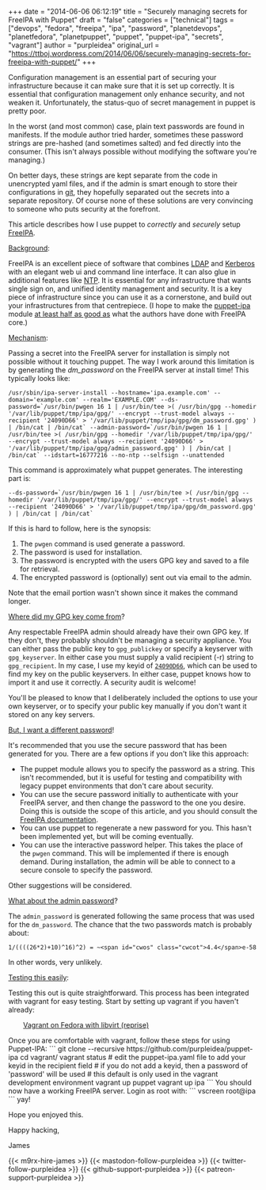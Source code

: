+++
date = "2014-06-06 06:12:19"
title = "Securely managing secrets for FreeIPA with Puppet"
draft = "false"
categories = ["technical"]
tags = ["devops", "fedora", "freeipa", "ipa", "password", "planetdevops", "planetfedora", "planetpuppet", "puppet", "puppet-ipa", "secrets", "vagrant"]
author = "purpleidea"
original_url = "https://ttboj.wordpress.com/2014/06/06/securely-managing-secrets-for-freeipa-with-puppet/"
+++

Configuration management is an essential part of securing your infrastructure because it can make sure that it is set up correctly. It is essential that configuration management only enhance security, and not weaken it. Unfortunately, the status-quo of secret management in puppet is pretty poor.

In the worst (and most common) case, plain text passwords are found in manifests. If the module author tried harder, sometimes these password strings are pre-hashed (and sometimes salted) and fed directly into the consumer. (This isn't always possible without modifying the software you're managing.)

On better days, these strings are kept separate from the code in unencrypted yaml files, and if the admin is smart enough to store their configurations in <a href="https://en.wikipedia.org/wiki/Git_%28software%29">git</a>, they hopefully separated out the secrets into a separate repository. Of course none of these solutions are very convincing to someone who puts security at the forefront.

This article describes how I use puppet to <em>correctly</em> and <em>securely</em> setup <a href="http://www.freeipa.org/">FreeIPA</a>.

<span style="text-decoration:underline;">Background</span>:

FreeIPA is an excellent piece of software that combines <a href="http://directory.fedoraproject.org/">LDAP</a> and <a href="http://web.mit.edu/kerberos/">Kerberos</a> with an elegant web ui and command line interface. It can also glue in additional features like <a href="https://en.wikipedia.org/wiki/Network_Time_Protocol">NTP</a>. It is essential for any infrastructure that wants single sign on, and unified identity management and security. It is a key piece of infrastructure since you can use it as a cornerstone, and build out your infrastructures from that centrepiece. (I hope to make the <a href="https://github.com/purpleidea/puppet-ipa">puppet-ipa</a> module <a href="http://jordancards.com/blog/why-did-michael-jordan-choose-the-number-23/">at least half as good as</a> what the authors have done with FreeIPA core.)

<span style="text-decoration:underline;">Mechanism</span>:

Passing a secret into the FreeIPA server for installation is simply not possible without it touching puppet. The way I work around this limitation is by generating the <em>dm_password</em> on the FreeIPA server at install time! This typically looks like:
```
/usr/sbin/ipa-server-install --hostname='ipa.example.com' --domain='example.com' --realm='EXAMPLE.COM' --ds-password=`/usr/bin/pwgen 16 1 | /usr/bin/tee >( /usr/bin/gpg --homedir '/var/lib/puppet/tmp/ipa/gpg/' --encrypt --trust-model always --recipient '24090D66' > '/var/lib/puppet/tmp/ipa/gpg/dm_password.gpg' ) | /bin/cat | /bin/cat` --admin-password=`/usr/bin/pwgen 16 1 | /usr/bin/tee >( /usr/bin/gpg --homedir '/var/lib/puppet/tmp/ipa/gpg/' --encrypt --trust-model always --recipient '24090D66' > '/var/lib/puppet/tmp/ipa/gpg/admin_password.gpg' ) | /bin/cat | /bin/cat` --idstart=16777216 --no-ntp --selfsign --unattended
```
This command is approximately what puppet generates. The interesting part is:
```
--ds-password=`/usr/bin/pwgen 16 1 | /usr/bin/tee >( /usr/bin/gpg --homedir '/var/lib/puppet/tmp/ipa/gpg/' --encrypt --trust-model always --recipient '24090D66' > '/var/lib/puppet/tmp/ipa/gpg/dm_password.gpg' ) | /bin/cat | /bin/cat`
```
If this is hard to follow, here is the synopsis:
<ol>
	<li>The <code>pwgen</code> command is used generate a password.</li>
	<li>The password is used for installation.</li>
	<li>The password is encrypted with the users GPG key and saved to a file for retrieval.</li>
	<li>The encrypted password is (optionally) sent out via email to the admin.</li>
</ol>
Note that the email portion wasn't shown since it makes the command longer.

<span style="text-decoration:underline;">Where did my GPG key come from</span>?

Any respectable FreeIPA admin should already have their own GPG key. If they don't, they probably shouldn't be managing a security appliance. You can either pass the public key to <code>gpg_publickey</code> or specify a keyserver with <code>gpg_keyserver</code>. In either case you must supply a valid recipient (-r) string to <code>gpg_recipient</code>. In my case, I use my keyid of <a href="http://keys.gnupg.net/pks/lookup?op=get&search=0xA0E8F3C024090D66"><code>24090D66</code></a>, which can be used to find my key on the public keyservers. In either case, puppet knows how to import it and use it correctly. A security audit is welcome!

You'll be pleased to know that I deliberately included the options to use your own keyserver, or to specify your public key manually if you don't want it stored on any key servers.

<span style="text-decoration:underline;">But, I want a different password</span>!

It's recommended that you use the secure password that has been generated for you. There are a few options if you don't like this approach:
<ul>
	<li>The puppet module allows you to specify the password as a string. This isn't recommended, but it is useful for testing and compatibility with legacy puppet environments that don't care about security.</li>
	<li>You can use the secure password initially to authenticate with your FreeIPA server, and then change the password to the one you desire. Doing this is outside the scope of this article, and you should consult the <a href="http://www.freeipa.org/page/Documentation">FreeIPA documentation</a>.</li>
	<li>You can use puppet to regenerate a new password for you. This hasn't been implemented yet, but will be coming eventually.</li>
	<li>You can use the interactive password helper. This takes the place of the <code>pwgen</code> command. This will be implemented if there is enough demand. During installation, the admin will be able to connect to a secure console to specify the password.</li>
</ul>
Other suggestions will be considered.

<span style="text-decoration:underline;">What about the admin password</span>?

The <code>admin_password</code> is generated following the same process that was used for the <code>dm_password</code>. The chance that the two passwords match is probably about:
```
1/((((26*2)+10)^16)^2) = ~<span id="cwos" class="cwcot">4.4</span>e-58
```
In other words, very unlikely.

<span style="text-decoration:underline;">Testing this easily</span>:

Testing this out is quite straightforward. This process has been integrated with vagrant for easy testing. Start by setting up vagrant if you haven't already:
<p style="padding-left:30px;"><a href="/blog/2014/05/13/vagrant-on-fedora-with-libvirt-reprise/">Vagrant on Fedora with libvirt (reprise)</a></p>
Once you are comfortable with vagrant, follow these steps for using Puppet-IPA:
```
git clone --recursive https://github.com/purpleidea/puppet-ipa
cd vagrant/
vagrant status
# edit the puppet-ipa.yaml file to add your keyid in the recipient field
# if you do not add a keyid, then a password of 'password' will be used
# this default is only used in the vagrant development environment
vagrant up puppet
vagrant up ipa
```
You should now have a working FreeIPA server. Login as root with:
```
vscreen root@ipa
```
yay!

Hope you enjoyed this.

Happy hacking,

James

{{< m9rx-hire-james >}}
{{< mastodon-follow-purpleidea >}}
{{< twitter-follow-purpleidea >}}
{{< github-support-purpleidea >}}
{{< patreon-support-purpleidea >}}
